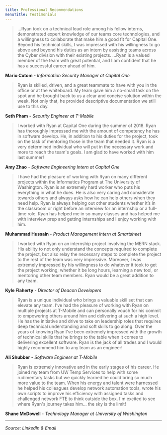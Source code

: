 ```yaml
---
title: Professional Recommendations
menuTitle: Testimonials
---
```


> ...Ryan took on a technical lead role among his fellow interns, demonstrated expert knowledge of our teams core technologies, and a willingness to collaborate that make him a good fit for Capital One. Beyond his technical skills, I was impressed with his willingness to go above and beyond his duties as an intern by assisting teams across the Cyber division with their existing projects. ...Ryan is a valued member of the team with great potential, and I am confident that he has a successful career ahead of him.

**Mario Cotom** - *Information Security Manager at Capital One*

> Ryan is skilled, driven, and a great teammate to have with you in the office or at the whiteboard. My team gave him a no-small task on the spot and he brought back to us a clear and concise solution within the week. Not only that, he provided descriptive documentation we still use to this day.

**Seth Pham** - *Security Engineer at T-Mobile*

> I worked with Ryan at Capital One during the summer of 2018. Ryan has thoroughly impressed me with the amount of competency he has in software develop. He, in addition to his duties for the project, took on the task of mentoring those in the team that needed it. Ryan is a very determined individual who will put in the necessary work and more to reach the team's goals. I am glad to have worked with him last summer!

**Amy Zhao** - *Software Engineering Intern at Capital One*

> I have had the pleasure of working with Ryan on many different projects within the Informatics Program at The University of Washington. Ryan is an extremely hard worker who puts his everything in what he does. He is also very caring and considerate towards others and always asks how he can help others when they need help. Ryan is always helping out other students whether it’s in the classroom or right before an interview for an internship or a full-time role. Ryan has helped me in so many classes and has helped me with interview prep and getting internships and I enjoy working with him.

**Muhammad Hussain** - *Product Management Intern at Smartsheet*

> I worked with Ryan on an internship project involving the MERN stack. His ability to not only understand the concepts required to complete the project, but also relay the necessary steps to complete the project to the rest of the team was very impressive. Moreover, I was extremely impressed by his willingness to do whatever it took to get the project working; whether it be long hours, learning a new tool, or mentoring other team members. Ryan would be a great addition to any team.

**Kyle Flaherty** - *Director of Deacon Developers*

> Ryan is a unique individual who brings a valuable skill set that can elevate any team. I’ve had the pleasure of working with Ryan on multiple projects at T-Mobile and can personally vouch for his commit to empowering others around him and delivering at such a high level. He has the initiative and drive to take on leadership roles that requires deep technical understanding and soft skills to go along. Over the years of knowing Ryan I’ve been extremely impressed with the growth of technical skills that he brings to the table when it comes to delivering excellent software. Ryan is the jack of all trades and I would highly recommend him to any team as an engineer!

**Ali Shubber** - *Software Engineer at T-Mobile*

> Ryan is extremely innovative and in the early stages of his career. He joined my team from UW Temp Services to help with some rudimentary tasks but we quickly learned he could bring so much more value to the team. When his energy and talent were harnessed he helped his colleagues develop network automation tools, wrote his own scripts to improve his efficiency with assigned tasks and challenged network FTE to think outside the box. I'm excited to see where Ryan's journey takes him... the sky is the limit!

**Shane McDowell** - *Technology Manager at University of Washington*

---

*Source: LinkedIn & Email*